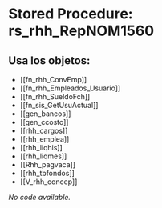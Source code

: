 # Stored Procedure: rs_rhh_RepNOM1560

## Usa los objetos:
- [[fn_rhh_ConvEmp]]
- [[fn_rhh_Empleados_Usuario]]
- [[fn_rhh_SueldoFch]]
- [[fn_sis_GetUsuActual]]
- [[gen_bancos]]
- [[gen_ccosto]]
- [[rhh_cargos]]
- [[rhh_emplea]]
- [[rhh_liqhis]]
- [[rhh_liqmes]]
- [[Rhh_pagvaca]]
- [[rhh_tbfondos]]
- [[V_rhh_concep]]

*No code available.*
